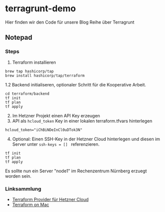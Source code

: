 # terragrunt-demo
Hier finden wir den Code für unsere Blog Reihe über Terragrunt

## Notepad
### Steps 
1. Terraform installieren 
```
brew tap hashicorp/tap
brew install hashicorp/tap/terraform
```

1.2 Backend initialiseren, optionaler Schritt für die Kooperative Arbeit.
```
cd terraform/backend
tf init
tf plan
tf apply 
```


2. Im Hetzner Projekt einen API Key erzeugen
3. API als `hcloud_token`  Key in einer lokalen terraform.tfvars hinterlegen
```
hcloud_token="iChBiNDeInCl0uDTok3N"
```
4. Optional: Einen SSH-Key in der Hetzner Cloud hinterlegen und diesen im Server unter `ssh-keys = [] ` referenzieren.
```
tf init
tf plan 
tf apply 
```
Es sollte nun ein Server "node1" im Rechenzentrum Nürnberg erzuegt worden sein. 
### Linksammlung 
- [Terraform Provider für Hetzner Cloud](https://registry.terraform.io/providers/hetznercloud/hcloud/latest/docs)
- [Terraform on Mac](https://developer.hashicorp.com/terraform/downloads)
